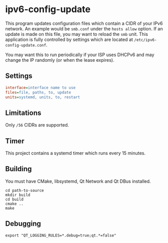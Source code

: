 # ipv6-config-update

This program updates configuration files which contain a CIDR of your IPv6 network. An example
would be `smb.conf` under the `hosts allow` option. If an update is made on this file, you may want
to reload the `smb` unit. This application is fully controlled by settings which are located at
`/etc/ipv6-config-update.conf`.

You may want this to run periodically if your ISP uses DHCPv6 and may change the IP randomly
(or when the lease expires).

## Settings

```ini
interface=interface name to use
files=file, paths, to, update
units=systemd, units, to, restart
```

## Limitations

Only `/56` CIDRs are supported.

## Timer

This project contains a systemd timer which runs every 15 minutes.

## Building

You must have CMake, libsystemd, Qt Network and Qt DBus installed.

```shell
cd path-to-source
mkdir build
cd build
cmake ..
make
```

## Debugging

```shell
export "QT_LOGGING_RULES=*.debug=true;qt.*=false"
```
